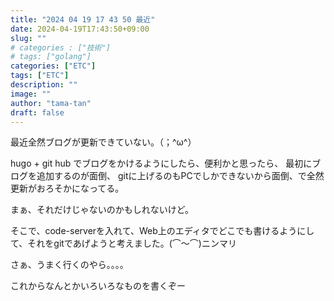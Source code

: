 ```yaml
---
title: "2024 04 19 17 43 50 最近"
date: 2024-04-19T17:43:50+09:00
slug: ""
# categories : ["技術"]
# tags: ["golang"]
categories: ["ETC"]
tags: ["ETC"]
description: ""
image: ""
author: "tama-tan"
draft: false
---
```

最近全然ブログが更新できていない。（；^ω^）

hugo + git hub でブログをかけるようにしたら、便利かと思ったら、 最初にブログを追加するのが面倒、
gitに上げるのもPCでしかできないから面倒、で全然更新がおろそかになってる。

まぁ、それだけじゃないのかもしれないけど。

そこで、code-serverを入れて、Web上のエディタでどこでも書けるようにして、それをgitであげようと考えました。(⌒〜⌒)ニンマリ

さぁ、うまく行くのやら。。。。

これからなんとかいろいろなものを書くぞー
